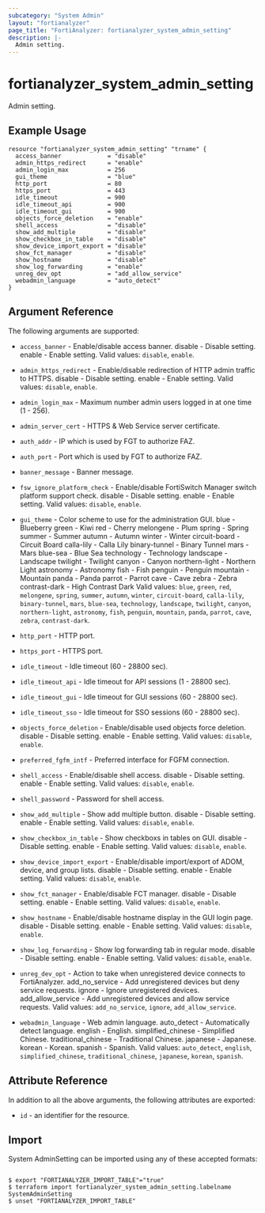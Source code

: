 ```yaml
---
subcategory: "System Admin"
layout: "fortianalyzer"
page_title: "FortiAnalyzer: fortianalyzer_system_admin_setting"
description: |-
  Admin setting.
---
```


# fortianalyzer_system_admin_setting
Admin setting.

## Example Usage

```hcl
resource "fortianalyzer_system_admin_setting" "trname" {
  access_banner             = "disable"
  admin_https_redirect      = "enable"
  admin_login_max           = 256
  gui_theme                 = "blue"
  http_port                 = 80
  https_port                = 443
  idle_timeout              = 900
  idle_timeout_api          = 900
  idle_timeout_gui          = 900
  objects_force_deletion    = "enable"
  shell_access              = "disable"
  show_add_multiple         = "disable"
  show_checkbox_in_table    = "disable"
  show_device_import_export = "disable"
  show_fct_manager          = "disable"
  show_hostname             = "disable"
  show_log_forwarding       = "enable"
  unreg_dev_opt             = "add_allow_service"
  webadmin_language         = "auto_detect"
}
```

## Argument Reference


The following arguments are supported:


* `access_banner` - Enable/disable access banner. disable - Disable setting. enable - Enable setting. Valid values: `disable`, `enable`.

* `admin_https_redirect` - Enable/disable redirection of HTTP admin traffic to HTTPS. disable - Disable setting. enable - Enable setting. Valid values: `disable`, `enable`.

* `admin_login_max` - Maximum number admin users logged in at one time (1 - 256).
* `admin_server_cert` - HTTPS & Web Service server certificate.
* `auth_addr` - IP which is used by FGT to authorize FAZ.
* `auth_port` - Port which is used by FGT to authorize FAZ.
* `banner_message` - Banner message.
* `fsw_ignore_platform_check` - Enable/disable FortiSwitch Manager switch platform support check. disable - Disable setting. enable - Enable setting. Valid values: `disable`, `enable`.

* `gui_theme` - Color scheme to use for the administration GUI. blue - Blueberry green - Kiwi red - Cherry melongene - Plum spring - Spring summer - Summer autumn - Autumn winter - Winter circuit-board - Circuit Board calla-lily - Calla Lily binary-tunnel - Binary Tunnel mars - Mars blue-sea - Blue Sea technology - Technology landscape - Landscape twilight - Twilight canyon - Canyon northern-light - Northern Light astronomy - Astronomy fish - Fish penguin - Penguin mountain - Mountain panda - Panda parrot - Parrot cave - Cave zebra - Zebra contrast-dark - High Contrast Dark Valid values: `blue`, `green`, `red`, `melongene`, `spring`, `summer`, `autumn`, `winter`, `circuit-board`, `calla-lily`, `binary-tunnel`, `mars`, `blue-sea`, `technology`, `landscape`, `twilight`, `canyon`, `northern-light`, `astronomy`, `fish`, `penguin`, `mountain`, `panda`, `parrot`, `cave`, `zebra`, `contrast-dark`.

* `http_port` - HTTP port.
* `https_port` - HTTPS port.
* `idle_timeout` - Idle timeout (60 - 28800 sec).
* `idle_timeout_api` - Idle timeout for API sessions (1 - 28800 sec).
* `idle_timeout_gui` - Idle timeout for GUI sessions (60 - 28800 sec).
* `idle_timeout_sso` - Idle timeout for SSO sessions (60 - 28800 sec).
* `objects_force_deletion` - Enable/disable used objects force deletion. disable - Disable setting. enable - Enable setting. Valid values: `disable`, `enable`.

* `preferred_fgfm_intf` - Preferred interface for FGFM connection.
* `shell_access` - Enable/disable shell access. disable - Disable setting. enable - Enable setting. Valid values: `disable`, `enable`.

* `shell_password` - Password for shell access.
* `show_add_multiple` - Show add multiple button. disable - Disable setting. enable - Enable setting. Valid values: `disable`, `enable`.

* `show_checkbox_in_table` - Show checkboxs in tables on GUI. disable - Disable setting. enable - Enable setting. Valid values: `disable`, `enable`.

* `show_device_import_export` - Enable/disable import/export of ADOM, device, and group lists. disable - Disable setting. enable - Enable setting. Valid values: `disable`, `enable`.

* `show_fct_manager` - Enable/disable FCT manager. disable - Disable setting. enable - Enable setting. Valid values: `disable`, `enable`.

* `show_hostname` - Enable/disable hostname display in the GUI login page. disable - Disable setting. enable - Enable setting. Valid values: `disable`, `enable`.

* `show_log_forwarding` - Show log forwarding tab in regular mode. disable - Disable setting. enable - Enable setting. Valid values: `disable`, `enable`.

* `unreg_dev_opt` - Action to take when unregistered device connects to FortiAnalyzer. add_no_service - Add unregistered devices but deny service requests. ignore - Ignore unregistered devices. add_allow_service - Add unregistered devices and allow service requests. Valid values: `add_no_service`, `ignore`, `add_allow_service`.

* `webadmin_language` - Web admin language. auto_detect - Automatically detect language. english - English. simplified_chinese - Simplified Chinese. traditional_chinese - Traditional Chinese. japanese - Japanese. korean - Korean. spanish - Spanish. Valid values: `auto_detect`, `english`, `simplified_chinese`, `traditional_chinese`, `japanese`, `korean`, `spanish`.



## Attribute Reference

In addition to all the above arguments, the following attributes are exported:
* `id` - an identifier for the resource.

## Import

System AdminSetting can be imported using any of these accepted formats:
```

$ export "FORTIANALYZER_IMPORT_TABLE"="true"
$ terraform import fortianalyzer_system_admin_setting.labelname SystemAdminSetting
$ unset "FORTIANALYZER_IMPORT_TABLE"
```

